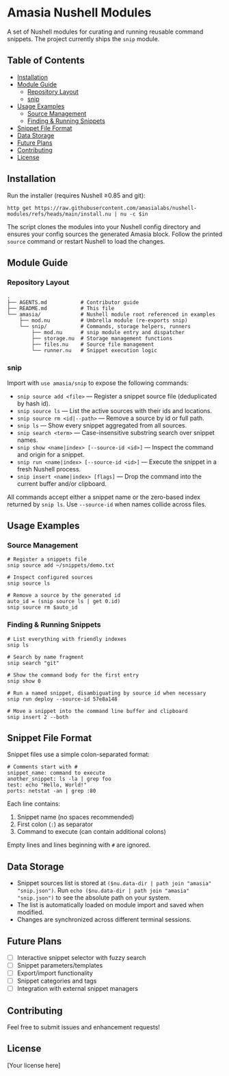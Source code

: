 # Amasia Nushell Modules

A set of Nushell modules for curating and running reusable command snippets. The project currently ships the `snip` module.

## Table of Contents
- [Installation](#installation)
- [Module Guide](#module-guide)
  - [Repository Layout](#repository-layout)
  - [snip](#snip)
- [Usage Examples](#usage-examples)
  - [Source Management](#source-management)
  - [Finding & Running Snippets](#finding--running-snippets)
- [Snippet File Format](#snippet-file-format)
- [Data Storage](#data-storage)
- [Future Plans](#future-plans)
- [Contributing](#contributing)
- [License](#license)

## Installation

Run the installer (requires Nushell ≥0.85 and git):
```nu
http get https://raw.githubusercontent.com/amasialabs/nushell-modules/refs/heads/main/install.nu | nu -c $in
```
The script clones the modules into your Nushell config directory and ensures your config sources the generated Amasia block. Follow the printed `source` command or restart Nushell to load the changes.

## Module Guide

### Repository Layout

```
.
├── AGENTS.md           # Contributor guide
├── README.md           # This file
└── amasia/             # Nushell module root referenced in examples
    ├── mod.nu          # Umbrella module (re-exports snip)
    └── snip/           # Commands, storage helpers, runners
        ├── mod.nu      # snip module entry and dispatcher
        ├── storage.nu  # Storage management functions
        ├── files.nu    # Source file management
        └── runner.nu   # Snippet execution logic
```

### snip

Import with `use amasia/snip` to expose the following commands:
- `snip source add <file>` — Register a snippet source file (deduplicated by hash id).
- `snip source ls` — List the active sources with their ids and locations.
- `snip source rm <id|--path>` — Remove a source by id or full path.
- `snip ls` — Show every snippet aggregated from all sources.
- `snip search <term>` — Case-insensitive substring search over snippet names.
- `snip show <name|index> [--source-id <id>]` — Inspect the command and origin for a snippet.
- `snip run <name|index> [--source-id <id>]` — Execute the snippet in a fresh Nushell process.
- `snip insert <name|index> [flags]` — Drop the command into the current buffer and/or clipboard.

All commands accept either a snippet name or the zero-based index returned by `snip ls`. Use `--source-id` when names collide across files.

## Usage Examples

### Source Management
```nu
# Register a snippets file
snip source add ~/snippets/demo.txt

# Inspect configured sources
snip source ls

# Remove a source by the generated id
auto_id = (snip source ls | get 0.id)
snip source rm $auto_id
```

### Finding & Running Snippets
```nu
# List everything with friendly indexes
snip ls

# Search by name fragment
snip search "git"

# Show the command body for the first entry
snip show 0

# Run a named snippet, disambiguating by source id when necessary
snip run deploy --source-id 57e8a148

# Move a snippet into the command line buffer and clipboard
snip insert 2 --both
```

## Snippet File Format

Snippet files use a simple colon-separated format:

```
# Comments start with #
snippet_name: command to execute
another_snippet: ls -la | grep foo
test: echo "Hello, World!"
ports: netstat -an | grep :80
```

Each line contains:
1. Snippet name (no spaces recommended)
2. First colon (`:`) as separator
3. Command to execute (can contain additional colons)

Empty lines and lines beginning with `#` are ignored.

## Data Storage

- Snippet sources list is stored at `($nu.data-dir | path join "amasia" "snip.json")`. Run `echo ($nu.data-dir | path join "amasia" "snip.json")` to see the absolute path on your system.
- The list is automatically loaded on module import and saved when modified.
- Changes are synchronized across different terminal sessions.

## Future Plans

- [ ] Interactive snippet selector with fuzzy search
- [ ] Snippet parameters/templates
- [ ] Export/import functionality
- [ ] Snippet categories and tags
- [ ] Integration with external snippet managers

## Contributing

Feel free to submit issues and enhancement requests!

## License

[Your license here]
